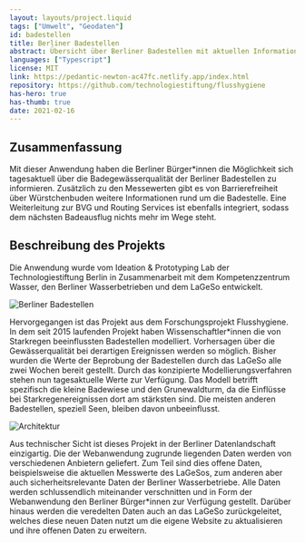 ```yaml
---
layout: layouts/project.liquid
tags: ["Umwelt", "Geodaten"]
id: badestellen
title: Berliner Badestellen
abstract: Übersicht über Berliner Badestellen mit aktuellen Informationen zur Wasserqualität
languages: ["Typescript"]
license: MIT
link: https://pedantic-newton-ac47fc.netlify.app/index.html
repository: https://github.com/technologiestiftung/flusshygiene
has-hero: true
has-thumb: true
date: 2021-02-16
---
```


## Zusammenfassung

Mit dieser Anwendung haben die Berliner Bürger\*innen die Möglichkeit sich tagesaktuell über die Badegewässerqualität der Berliner Badestellen zu informieren. Zusätzlich zu den Messewerten gibt es von Barrierefreiheit über Würstchenbuden weitere Informationen rund um die Badestelle. Eine Weiterleitung zur BVG und Routing Services ist ebenfalls integriert, sodass dem nächsten Badeausflug nichts mehr im Wege steht.

## Beschreibung des Projekts

Die Anwendung wurde vom Ideation & Prototyping Lab der Technologiestiftung Berlin in Zusammenarbeit mit dem Kompetenzzentrum Wasser, den Berliner Wasserbetrieben und dem LaGeSo entwickelt.

![Berliner Badestellen](/assets/images/projects/badestellen_overview.jpg)

Hervorgegangen ist das Projekt aus dem Forschungsprojekt Flusshygiene. In dem seit 2015 laufenden Projekt haben Wissenschaftler\*innen die von Starkregen beeinflussten Badestellen modelliert. Vorhersagen über die Gewässerqualität bei derartigen Ereignissen werden so möglich. 
Bisher wurden die Werte der Beprobung der Badestellen durch das LaGeSo alle zwei Wochen bereit gestellt. Durch das konzipierte Modellierungsverfahren stehen nun tagesaktuelle Werte zur Verfügung. 
Das Modell betrifft spezifisch die kleine Badewiese und den Grunewaldturm, da die Einflüsse bei Starkregenereignissen dort am stärksten sind. Die meisten anderen Badestellen, speziell Seen, bleiben davon unbeeinflusst.

![Architektur](/assets/images/projects/badestellen_arc.jpg)

Aus technischer Sicht ist dieses Projekt in der Berliner Datenlandschaft einzigartig. Die der Webanwendung zugrunde liegenden Daten werden von verschiedenen Anbietern geliefert. Zum Teil sind dies offene Daten, beispielsweise die aktuellen Messwerte des LaGeSos, zum anderen aber auch sicherheitsrelevante Daten der Berliner Wasserbetriebe. Alle Daten werden schlussendlich miteinander verschnitten und in Form der Webanwendung den Berliner Bürger\*innen zur Verfügung gestellt. Darüber hinaus werden die veredelten Daten auch an das LaGeSo zurückgeleitet, welches diese neuen Daten nutzt um die eigene Website zu aktualisieren und ihre offenen Daten zu erweitern.
